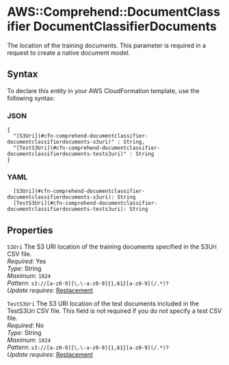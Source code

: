 # AWS::Comprehend::DocumentClassifier DocumentClassifierDocuments<a name="aws-properties-comprehend-documentclassifier-documentclassifierdocuments"></a>

The location of the training documents\. This parameter is required in a request to create a native document model\.

## Syntax<a name="aws-properties-comprehend-documentclassifier-documentclassifierdocuments-syntax"></a>

To declare this entity in your AWS CloudFormation template, use the following syntax:

### JSON<a name="aws-properties-comprehend-documentclassifier-documentclassifierdocuments-syntax.json"></a>

```
{
  "[S3Uri](#cfn-comprehend-documentclassifier-documentclassifierdocuments-s3uri)" : String,
  "[TestS3Uri](#cfn-comprehend-documentclassifier-documentclassifierdocuments-tests3uri)" : String
}
```

### YAML<a name="aws-properties-comprehend-documentclassifier-documentclassifierdocuments-syntax.yaml"></a>

```
  [S3Uri](#cfn-comprehend-documentclassifier-documentclassifierdocuments-s3uri): String
  [TestS3Uri](#cfn-comprehend-documentclassifier-documentclassifierdocuments-tests3uri): String
```

## Properties<a name="aws-properties-comprehend-documentclassifier-documentclassifierdocuments-properties"></a>

`S3Uri`  <a name="cfn-comprehend-documentclassifier-documentclassifierdocuments-s3uri"></a>
The S3 URI location of the training documents specified in the S3Uri CSV file\.  
*Required*: Yes  
*Type*: String  
*Maximum*: `1024`  
*Pattern*: `s3://[a-z0-9][\.\-a-z0-9]{1,61}[a-z0-9](/.*)?`  
*Update requires*: [Replacement](https://docs.aws.amazon.com/AWSCloudFormation/latest/UserGuide/using-cfn-updating-stacks-update-behaviors.html#update-replacement)

`TestS3Uri`  <a name="cfn-comprehend-documentclassifier-documentclassifierdocuments-tests3uri"></a>
The S3 URI location of the test documents included in the TestS3Uri CSV file\. This field is not required if you do not specify a test CSV file\.  
*Required*: No  
*Type*: String  
*Maximum*: `1024`  
*Pattern*: `s3://[a-z0-9][\.\-a-z0-9]{1,61}[a-z0-9](/.*)?`  
*Update requires*: [Replacement](https://docs.aws.amazon.com/AWSCloudFormation/latest/UserGuide/using-cfn-updating-stacks-update-behaviors.html#update-replacement)